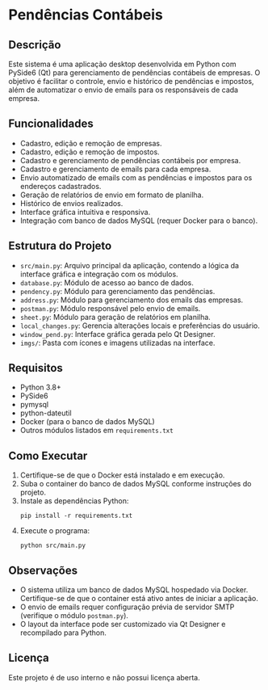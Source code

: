 # Pendências Contábeis

## Descrição

Este sistema é uma aplicação desktop desenvolvida em Python com PySide6 (Qt) para gerenciamento de pendências contábeis de empresas. O objetivo é facilitar o controle, envio e histórico de pendências e impostos, além de automatizar o envio de emails para os responsáveis de cada empresa.

## Funcionalidades

- Cadastro, edição e remoção de empresas.
- Cadastro, edição e remoção de impostos.
- Cadastro e gerenciamento de pendências contábeis por empresa.
- Cadastro e gerenciamento de emails para cada empresa.
- Envio automatizado de emails com as pendências e impostos para os endereços cadastrados.
- Geração de relatórios de envio em formato de planilha.
- Histórico de envios realizados.
- Interface gráfica intuitiva e responsiva.
- Integração com banco de dados MySQL (requer Docker para o banco).

## Estrutura do Projeto

- `src/main.py`: Arquivo principal da aplicação, contendo a lógica da interface gráfica e integração com os módulos.
- `database.py`: Módulo de acesso ao banco de dados.
- `pendency.py`: Módulo para gerenciamento das pendências.
- `address.py`: Módulo para gerenciamento dos emails das empresas.
- `postman.py`: Módulo responsável pelo envio de emails.
- `sheet.py`: Módulo para geração de relatórios em planilha.
- `local_changes.py`: Gerencia alterações locais e preferências do usuário.
- `window_pend.py`: Interface gráfica gerada pelo Qt Designer.
- `imgs/`: Pasta com ícones e imagens utilizadas na interface.

## Requisitos

- Python 3.8+
- PySide6
- pymysql
- python-dateutil
- Docker (para o banco de dados MySQL)
- Outros módulos listados em `requirements.txt`

## Como Executar

1. Certifique-se de que o Docker está instalado e em execução.
2. Suba o container do banco de dados MySQL conforme instruções do projeto.
3. Instale as dependências Python:
   ```
   pip install -r requirements.txt
   ```
4. Execute o programa:
   ```
   python src/main.py
   ```

## Observações

- O sistema utiliza um banco de dados MySQL hospedado via Docker. Certifique-se de que o container está ativo antes de iniciar a aplicação.
- O envio de emails requer configuração prévia de servidor SMTP (verifique o módulo `postman.py`).
- O layout da interface pode ser customizado via Qt Designer e recompilado para Python.

## Licença

Este projeto é de uso interno e não possui licença aberta.

